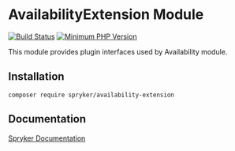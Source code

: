 # AvailabilityExtension Module
[![Build Status](https://travis-ci.org/spryker/availability-extension.svg)](https://travis-ci.org/spryker/availability-extension)
[![Minimum PHP Version](https://img.shields.io/badge/php-%3E%3D%207.3-8892BF.svg)](https://php.net/)

This module provides plugin interfaces used by Availability module.

## Installation

```
composer require spryker/availability-extension
```

## Documentation

[Spryker Documentation](https://documentation.spryker.com/module_guide/overview.htm)
